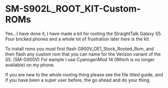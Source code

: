 # SM-S902L_ROOT_KIT-Custom-ROMs

  Yes...I have done it, I have made a kit for rooting the StraightTalk Galaxy S5.
  Four bricked phones and a whole lot of frustration later here is the kit.
  
  To install roms you must first flash G900V_OE1_Stock_Rooted_Rom, and then flash
  any custom rom that you can name for the Verizon variant of the S5. (SM-G900V)
  For eample I use CyanogenMod 14 (Which is no longer available) on my phone.
  
  If you are new to the whole rooting thing please see the file titled guide, and if you
  have been a super user before, the go ahead and do your thing.
